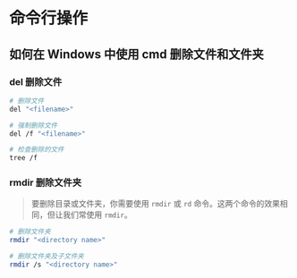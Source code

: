 # 命令行操作

## 如何在 Windows 中使用 cmd 删除文件和文件夹

### del 删除文件

```bash
# 删除文件
del "<filename>"

# 强制删除文件
del /f "<filename>"

# 检查删除的文件
tree /f
```

### rmdir 删除文件夹

> 要删除目录或文件夹，你需要使用 `rmdir` 或 `rd` 命令。这两个命令的效果相同，但让我们常使用 `rmdir`。

```bash
# 删除文件夹
rmdir "<directory name>"

# 删除文件夹及子文件夹
rmdir /s "<directory name>"
```


